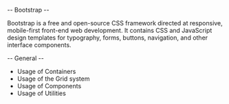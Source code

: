 -- Bootstrap --

Bootstrap is a free and open-source CSS framework directed at responsive, mobile-first front-end web development. It contains CSS and JavaScript design templates for typography, forms, buttons, navigation, and other interface components.

-- General --
- Usage of Containers
- Usage of the Grid system
- Usage of Components
- Usage of Utilities

